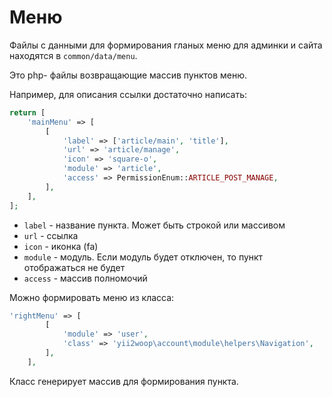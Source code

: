 Меню
===

Файлы с данными для формирования гланых меню для админки и сайта находятся в `common/data/menu`.

Это php- файлы возвращающие массив пунктов меню.

Например, для описания ссылки достаточно написать:

```php
return [
	'mainMenu' => [
		[
			'label' => ['article/main', 'title'],
			'url' => 'article/manage',
			'icon' => 'square-o',
			'module' => 'article',
			'access' => PermissionEnum::ARTICLE_POST_MANAGE,
		],
	],
];
```

* `label` - название пункта. Может быть строкой или массивом
* `url` - ссылка
* `icon` - иконка (fa)
* `module` - модуль. Если модуль будет отключен, то пункт отображаться не будет
* `access` - массив полномочий

Можно формировать меню из класса:

```php
'rightMenu' => [
		[
			'module' => 'user',
			'class' => 'yii2woop\account\module\helpers\Navigation',
		],
	],
```

Класс генерирует массив для формирования пункта.